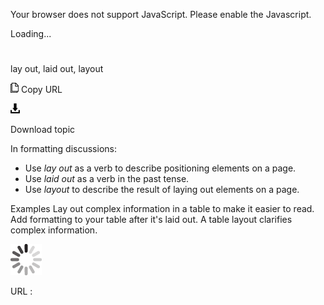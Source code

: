 Your browser does not support JavaScript. Please enable the Javascript.

Loading...

# 

lay out, laid out, layout

![Copy URL](media/lay-out-laid-out-layout/Copy.png)
Copy URL

![Download](media/lay-out-laid-out-layout/Download.png)

Download topic

In formatting discussions:

  - Use *lay out* as a verb to describe positioning elements on a page. 
  - Use *laid out* as a verb in the past tense.
  - Use *layout* to describe the result of laying out elements on a page. 

Examples
Lay out complex information in a table to make it easier to read. 
Add formatting to your table after it's laid out.
A table layout clarifies complex information.

![In progress](media/lay-out-laid-out-layout/activity-large.gif)

URL :
